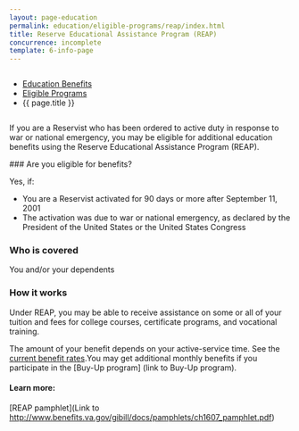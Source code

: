 ```yaml
---
layout: page-education
permalink: education/eligible-programs/reap/index.html
title: Reserve Educational Assistance Program (REAP)
concurrence: incomplete
template: 6-info-page
---
```


<div class="splash" markdown="0">
<div class="row" markdown="0">
<div class="small-12 columns" markdown="0">

<ul class="breadcrumbs" role="menubar" aria-label="Primary">
<li class="parent"><a href="{{ site.url }}/education/">Education Benefits</a></li>
<li class="parent"><a href="{{ site.url }}/education/eligible-programs/">Eligible Programs</a></li>
<li class="active">{{ page.title }}</li>
</ul>

</div>
</div>
</div>

<div class="main" role="main" markdown="0">

<!--<div class="action-bar">
  <div class="row">
    <div class="small-12 columns">

    </div>
  </div>  
</div>-->

<div class="section one" markdown="0">
<div class="primary" markdown="0">
<div class="row" markdown="0">
<div class="small-12 columns" markdown="1">

If you are a Reservist who has been ordered to active duty in response to war or national emergency, you may be eligible for additional education benefits using the Reserve Educational Assistance Program (REAP).
</div>
<div class="small-12 columns" markdown="1">
<div class="call-out">
### Are you eligible for benefits?

Yes, if:

- You are a Reservist activated for 90 days or more after September 11, 2001
- The activation was due to war or national emergency, as declared by the President of the United States or the United States Congress

### Who is covered
You and/or your dependents

### How it works
Under REAP, you may be able to receive assistance on some or all of your tuition and fees for college courses, certificate programs, and vocational training.

The amount of your benefit depends on your active-service time. See the [current benefit rates](http://www.benefits.va.gov/gibill/resources/benefits_resources/rate_tables.asp#ch1607).You may get additional monthly benefits if you participate in the [Buy-Up program] (link to Buy-Up program).

#### Learn more:
[REAP pamphlet](Link to http://www.benefits.va.gov/gibill/docs/pamphlets/ch1607_pamphlet.pdf)
</div>


</div>
</div>
</div>


</div>
